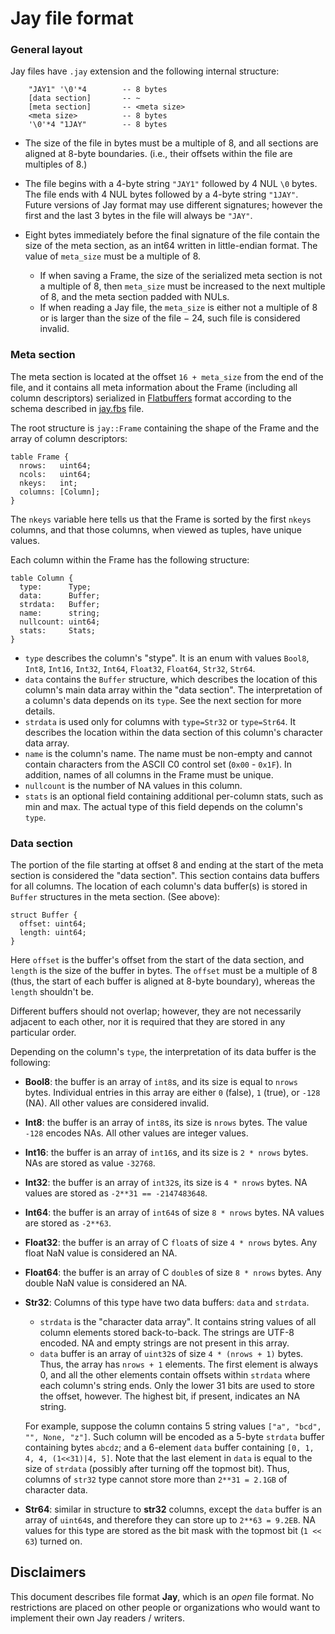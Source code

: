 <!---
  This Source Code Form is subject to the terms of the Mozilla Public
  License, v. 2.0. If a copy of the MPL was not distributed with this
  file, You can obtain one at http://mozilla.org/MPL/2.0/.
-->

# Jay file format

### General layout

Jay files have `.jay` extension and the following internal structure:
```
    "JAY1" '\0'*4        -- 8 bytes
    [data section]       -- ~
    [meta section]       -- <meta size>
    <meta size>          -- 8 bytes
    '\0'*4 "1JAY"        -- 8 bytes
```

* The size of the file in bytes must be a multiple of 8, and all sections
  are aligned at 8-byte boundaries. (i.e., their offsets within the file are
  multiples of 8.)

* The file begins with a 4-byte string `"JAY1"` followed by 4 NUL `\0`
  bytes. The file ends with 4 NUL bytes followed by a 4-byte string `"1JAY"`.
  Future versions of Jay format may use different signatures; however the
  first and the last 3 bytes in the file will always be `"JAY"`.

* Eight bytes immediately before the final signature of the file contain
  the size of the meta section, as an int64 written in little-endian format.
  The value of `meta_size` must be a multiple of 8.
  - If when saving a Frame, the size of the serialized meta section is not
    a multiple of 8, then `meta_size` must be increased to the next multiple
    of 8, and the meta section padded with NULs.
  - If when reading a Jay file, the `meta_size` is either not a multiple
    of 8 or is larger than the size of the file &minus; 24, such file is
    considered invalid.


### Meta section

The meta section is located at the offset `16 + meta_size` from the end
of the file, and it contains all meta information about the Frame (including
all column descriptors) serialized in [Flatbuffers] format according to
the schema described in [jay.fbs] file.

The root structure is `jay::Frame` containing the shape of the Frame and the
array of column descriptors:
```
table Frame {
  nrows:   uint64;
  ncols:   uint64;
  nkeys:   int;
  columns: [Column];
}
```
The `nkeys` variable here tells us that the Frame is sorted by the first
`nkeys` columns, and that those columns, when viewed as tuples, have unique
values.

Each column within the Frame has the following structure:
```
table Column {
  type:      Type;
  data:      Buffer;
  strdata:   Buffer;
  name:      string;
  nullcount: uint64;
  stats:     Stats;
}
```

* `type` describes the column's "stype". It is an enum with values `Bool8`,
  `Int8`, `Int16`, `Int32`, `Int64`, `Float32`, `Float64`, `Str32`, `Str64`.
* `data` contains the `Buffer` structure, which describes the location
  of this column's main data array within the "data section". The interpretation
  of a column's data depends on its `type`. See the next section for more
  details.
* `strdata` is used only for columns with `type=Str32` or `type=Str64`. It
  describes the location within the data section of this column's character
  data array.
* `name` is the column's name. The name must be non-empty and cannot contain
  characters from the ASCII C0 control set (`0x00` - `0x1F`). In addition,
  names of all columns in the Frame must be unique.
* `nullcount` is the number of NA values in this column.
* `stats` is an optional field containing additional per-column stats, such as
  min and max. The actual type of this field depends on the column's `type`.



### Data section

The portion of the file starting at offset 8 and ending at the start of
the meta section is considered the "data section". This section contains data
buffers for all columns. The location of each column's data buffer(s) is
stored in `Buffer` structures in the meta section. (See above):
```
struct Buffer {
  offset: uint64;
  length: uint64;
}
```
Here `offset` is the buffer's offset from the start of the data section, and
`length` is the size of the buffer in bytes. The `offset` must be a multiple
of 8 (thus, the start of each buffer is aligned at 8-byte boundary), whereas
the `length` shouldn't be.

Different buffers should not overlap; however, they are not necessarily
adjacent to each other, nor it is required that they are stored in any
particular order.

Depending on the column's `type`, the interpretation of its data buffer is the
following:

* **Bool8**: the buffer is an array of `int8`s, and its size is equal to
  `nrows` bytes. Individual entries in this array are either `0` (false),
  `1` (true), or `-128` (NA). All other values are considered invalid.
* **Int8**: the buffer is an array of `int8`s, its size is `nrows` bytes.
  The value `-128` encodes NAs. All other values are integer values.
* **Int16**: the buffer is an array of `int16`s, and its size is `2 * nrows`
  bytes. NAs are stored as value `-32768`.
* **Int32**: the buffer is an array of `int32`s, its size is `4 * nrows`
  bytes. NA values are stored as `-2**31 == -2147483648`.
* **Int64**: the buffer is an array of `int64`s of size `8 * nrows` bytes.
  NA values are stored as `-2**63`.
* **Float32**: the buffer is an array of C `float`s of size `4 * nrows`
  bytes. Any float NaN value is considered an NA.
* **Float64**: the buffer is an array of C `double`s of size `8 * nrows`
  bytes. Any double NaN value is considered an NA.
* **Str32**: Columns of this type have two data buffers: `data` and
  `strdata`.
  
  * `strdata` is the "character data array". It contains string values of
    all column elements stored back-to-back. The strings are UTF-8 encoded.
    NA and empty strings are not present in this array.
  * `data` buffer is an array of `uint32`s of size `4 * (nrows + 1)` bytes.
    Thus, the array has `nrows + 1` elements. The first element is always 0,
    and all the other elements contain offsets within `strdata` where each
    column's string ends. Only the lower 31 bits are used to store the
    offset, however. The highest bit, if present, indicates an NA string.

  For example, suppose the column contains 5 string values `["a", "bcd", "",
  None, "z"]`. Such column will be encoded as a 5-byte `strdata` buffer
  containing bytes `abcdz`; and a 6-element `data` buffer containing
  `[0, 1, 4, 4, (1<<31)|4, 5]`. Note that the last element in `data` is
  equal to the size of `strdata` (possibly after turning off the topmost bit).
  Thus, columns of `str32` type cannot store more than `2**31 = 2.1GB` of
  character data.
* **Str64**: similar in structure to **str32** columns, except the
  `data` buffer is an array of `uint64`s, and therefore they can store up to
  `2**63 = 9.2EB`. NA values for this type are stored as the bit mask with
  the topmost bit (`1 << 63`) turned on.


## Disclaimers

This document describes file format **Jay**, which is an *open* file format.
No restrictions are placed on other people or organizations who would want
to implement their own Jay readers / writers.




[Flatbuffers]: https://google.github.io/flatbuffers/
[jay.fbs]:     https://github.com/h2oai/datatable/blob/master/c/jay/jay.fbs
